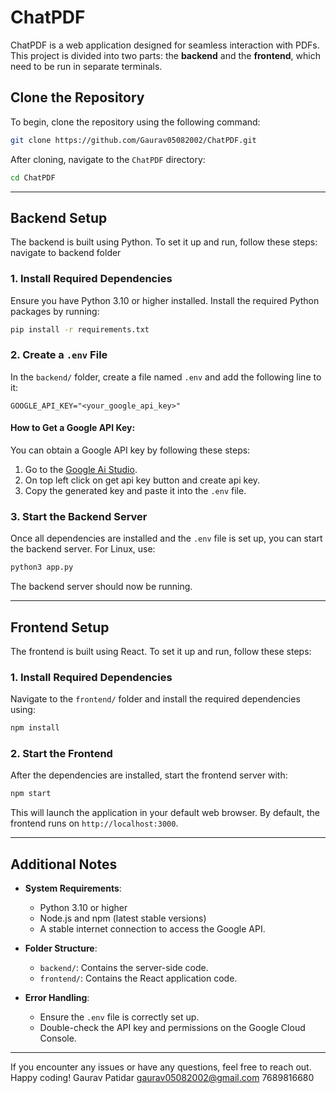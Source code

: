# ChatPDF

ChatPDF is a web application designed for seamless interaction with PDFs. This project is divided into two parts: the **backend** and the **frontend**, which need to be run in separate terminals.

## Clone the Repository

To begin, clone the repository using the following command:
```bash
git clone https://github.com/Gaurav05082002/ChatPDF.git
```

After cloning, navigate to the `ChatPDF` directory:
```bash
cd ChatPDF
```

---

## Backend Setup

The backend is built using Python. To set it up and run, follow these steps:
navigate to backend folder 
### 1. Install Required Dependencies
Ensure you have Python 3.10 or higher installed. Install the required Python packages by running:
```bash
pip install -r requirements.txt
```

### 2. Create a `.env` File
In the `backend/` folder, create a file named `.env` and add the following line to it:
```env
GOOGLE_API_KEY="<your_google_api_key>"
```

#### How to Get a Google API Key:
You can obtain a Google API key by following these steps:
1. Go to the [Google Ai Studio](https://aistudio.google.com/prompts/new_chat?gad_source=1&gclid=Cj0KCQiA4fi7BhC5ARIsAEV1YiZE3IUqYaco1sjh6khoZhz7q-ZcaCsQCuoFRKQMIaSN-0JX9PFG548aAp1cEALw_wcB).
2. On top left click on get api key button and create api key.
3. Copy the generated key and paste it into the `.env` file.

### 3. Start the Backend Server
Once all dependencies are installed and the `.env` file is set up, you can start the backend server. For Linux, use:
```bash
python3 app.py
```

The backend server should now be running.

---

## Frontend Setup

The frontend is built using React. To set it up and run, follow these steps:

### 1. Install Required Dependencies
Navigate to the `frontend/` folder and install the required dependencies using:
```bash
npm install
```

### 2. Start the Frontend
After the dependencies are installed, start the frontend server with:
```bash
npm start
```

This will launch the application in your default web browser. By default, the frontend runs on `http://localhost:3000`.

---

## Additional Notes

- **System Requirements**:
  - Python 3.10 or higher
  - Node.js and npm (latest stable versions)
  - A stable internet connection to access the Google API.

- **Folder Structure**:
  - `backend/`: Contains the server-side code.
  - `frontend/`: Contains the React application code.

- **Error Handling**:
  - Ensure the `.env` file is correctly set up.
  - Double-check the API key and permissions on the Google Cloud Console.

---

If you encounter any issues or have any questions, feel free to reach out. Happy coding!
Gaurav Patidar
gaurav05082002@gmail.com
7689816680
